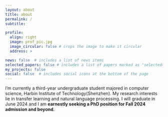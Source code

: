 ```yaml
---
layout: about
title: about
permalink: /
subtitle: 

profile:
  align: right
  image: prof_pic.jpg
  image_circular: false # crops the image to make it circular
  address: >

news: false  # includes a list of news items
selected_papers: false # includes a list of papers marked as "selected={true}"
my_projects: false
social: false  # includes social icons at the bottom of the page
---
```


I’m currently a third-year undergraduate student majored in computer science, Harbin Institute of Technology(Shenzhen). My research interests lie in transfer learning and natural language processing. I will graduate in June 2024 and I am **earnestly seeking a PhD position for Fall 2024 admission and beyond**.
